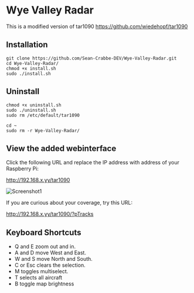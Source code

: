 # Wye Valley Radar

This is a modified version of tar1090
    https://github.com/wiedehopf/tar1090

## Installation

```
git clone https://github.com/Sean-Crabbe-DEV/Wye-Valley-Radar.git
cd Wye-Valley-Radar/
chmod +x install.sh
sudo ./install.sh
```

## Uninstall
```
chmod +x uninstall.sh
sudo ./uninstall.sh
sudo rm /etc/default/tar1090
```

```
cd ~
sudo rm -r Wye-Valley-Radar/
```

## View the added webinterface

Click the following URL and replace the IP address with address of your Raspberry Pi:

http://192.168.x.yy/tar1090

![Screenshot1](https://raw.githubusercontent.com/wiedehopf/tar1090/screenshots/screenshot3.png)

If you are curious about your coverage, try this URL:

http://192.168.x.yy/tar1090/?pTracks


## Keyboard Shortcuts

- Q and E zoom out and in.
- A and D move West and East.
- W and S move North and South.
- C or Esc clears the selection.
- M toggles multiselect.
- T selects all aircraft
- B toggle map brightness


